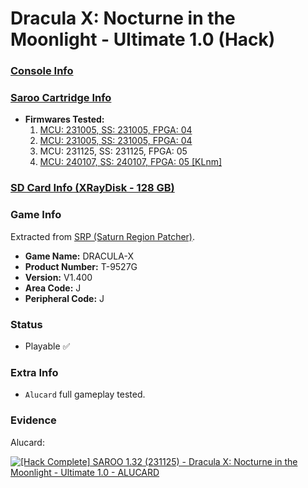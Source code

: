 # Dracula X: Nocturne in the Moonlight - Ultimate 1.0 (Hack)

### [Console Info](../../../../Info/Consoles/VA13/README.md)

### [Saroo Cartridge Info](../../../../Info/Cartridges/RetroGameParadiseStore/1.32F/README.md)

- <b>Firmwares Tested:</b>
  1. [MCU: 231005, SS: 231005, FPGA: 04](../01/README.md)
  2. [MCU: 231005, SS: 231005, FPGA: 04](../02/README.md)
  3. MCU: 231125, SS: 231125, FPGA: 05
  4. [MCU: 240107, SS: 240107, FPGA: 05 [KLnm]](../04/README.md)

### [SD Card Info (XRayDisk - 128 GB)](../../../../Info/SdCards/XRayDisk/128GB/fat32/README.md)

### Game Info

Extracted from [SRP (Saturn Region Patcher)](https://segaxtreme.net/resources/saturn-region-patcher.81/download).

- <b>Game Name:</b> DRACULA-X
- <b>Product Number:</b> T-9527G
- <b>Version:</b> V1.400
- <b>Area Code:</b> J
- <b>Peripheral Code:</b> J

### Status

- Playable :white_check_mark:

### Extra Info

- `Alucard` full gameplay tested.

### Evidence

Alucard:

[![[Hack Complete] SAROO 1.32 (231125) - Dracula X: Nocturne in the Moonlight - Ultimate 1.0 - ALUCARD](https://img.youtube.com/vi/EKlGK86Xzrw/0.jpg)](https://www.youtube.com/watch?v=EKlGK86Xzrw)
